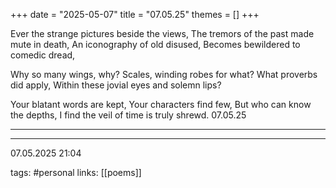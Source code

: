 +++
date = "2025-05-07"
title = "07.05.25"
themes = []
+++

Ever the strange pictures beside the views,
The tremors of the past made mute in death,
An iconography of old disused,
Becomes bewildered to comedic dread,

Why so many wings, why?
Scales, winding robes for what?
What proverbs did apply,
Within these jovial eyes and solemn lips?

Your blatant words are kept,
Your characters find few,
But who can know the depths,
I find the veil of time is truly shrewd.
07.05.25

---



---

07.05.2025 21:04

tags: #personal
links: [[poems]]
